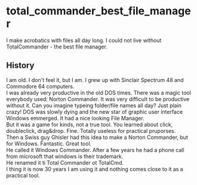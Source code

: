# total_commander_best_file_manager
I make acrobatics with files all day long.  I could not live without TotalCommander - the best file manager.
## History
I am old. I don't feel it, but I am. I grew up with Sinclair Spectrum 48 and Commodore 64 computers.  
I was already very productive in the old DOS times. There was a magic tool everybody used: Norton Commander.
It was very difficult to be productive without it. Can you imagine typeing folder/file names all day? Just plain crazy! 
DOS was slowly dying and the new star of graphic user interface Windows emmerged. It had a nice looking File Manager.  
But it was a game for kinds, not a true tool. You learned about click, doubleclick, drag&drop. Fine. Totally useless for practical pruporses.  
Then a Swiss guy Ghisler had this idea to make a Norton Commander, but for Windows. Fantastic. Great tool.  
He called it Windows Commander. After a few years he had a phone call from microsoft that windows is their trademark.  
He renamed it ti Total Commander ot TotalCmd.  
I thing it is now 30 years I am using it and nothing comes close to it as a practical tool.  





